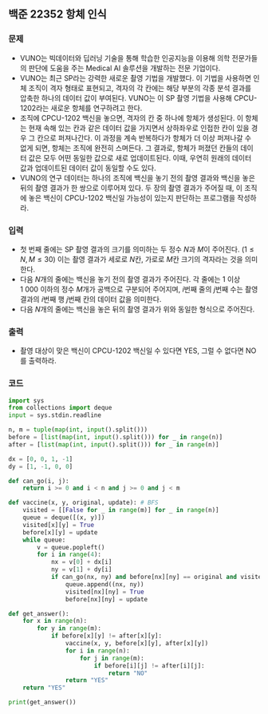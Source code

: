 ## 백준 22352 항체 인식

### 문제
* VUNO는 빅데이터와 딥러닝 기술을 통해 학습한 인공지능을 이용해 의학 전문가들의 판단에 도움을 주는 Medical AI 솔루션을 개발하는 전문 기업이다.
* VUNO는 최근 SP라는 강력한 새로운 촬영 기법을 개발했다. 이 기법을 사용하면 인체 조직이 격자 형태로 표현되고, 격자의 각 칸에는 해당 부분의 각종 분석 결과를 압축한 하나의 데이터 값이 부여된다. VUNO는 이 SP 촬영 기법을 사용해 CPCU-1202라는 새로운 항체를 연구하려고 한다.
* 조직에 CPCU-1202 백신을 놓으면, 격자의 칸 중 하나에 항체가 생성된다. 이 항체는 현재 속해 있는 칸과 같은 데이터 값을 가지면서 상하좌우로 인접한 칸이 있을 경우 그 칸으로 퍼져나간다. 이 과정을 계속 반복하다가 항체가 더 이상 퍼져나갈 수 없게 되면, 항체는 조직에 완전히 스며든다. 그 결과로, 항체가 퍼졌던 칸들의 데이터 값은 모두 어떤 동일한 값으로 새로 업데이트된다. 이때, 우연히 원래의 데이터 값과 업데이트된 데이터 값이 동일할 수도 있다.
* VUNO의 연구 데이터는 하나의 조직에 백신을 놓기 전의 촬영 결과와 백신을 놓은 뒤의 촬영 결과가 한 쌍으로 이루어져 있다. 두 장의 촬영 결과가 주어질 때, 이 조직에 놓은 백신이 CPCU-1202 백신일 가능성이 있는지 판단하는 프로그램을 작성하라.

### 입력
* 첫 번째 줄에는 SP 촬영 결과의 크기를 의미하는 두 정수 $N$과 $M$이 주어진다. ($1 \le N, M \le 30$) 이는 촬영 결과가 세로로 $N$칸, 가로로 $M$칸 크기의 격자라는 것을 의미한다.
* 다음 $N$개의 줄에는 백신을 놓기 전의 촬영 결과가 주어진다. 각 줄에는 $1$ 이상 $1\ 000$ 이하의 정수 $M$개가 공백으로 구분되어 주어지며, $i$번째 줄의 $j$번째 수는 촬영 결과의 $i$번째 행 $j$번째 칸의 데이터 값을 의미한다.
* 다음 $N$개의 줄에는 백신을 놓은 뒤의 촬영 결과가 위와 동일한 형식으로 주어진다.

### 출력
* 촬영 대상이 맞은 백신이 CPCU-1202 백신일 수 있다면 YES, 그럴 수 없다면 NO 를 출력하라.

### 코드
``` python
import sys
from collections import deque
input = sys.stdin.readline

n, m = tuple(map(int, input().split()))
before = [list(map(int, input().split())) for _ in range(n)]
after = [list(map(int, input().split())) for _ in range(n)]

dx = [0, 0, 1, -1]
dy = [1, -1, 0, 0]

def can_go(i, j):
    return i >= 0 and i < n and j >= 0 and j < m

def vaccine(x, y, original, update): # BFS
    visited = [[False for _ in range(m)] for _ in range(n)]
    queue = deque([(x, y)])
    visited[x][y] = True
    before[x][y] = update
    while queue:
        v = queue.popleft()
        for i in range(4):
            nx = v[0] + dx[i]
            ny = v[1] + dy[i]
            if can_go(nx, ny) and before[nx][ny] == original and visited[nx][ny] == False:
                queue.append((nx, ny))
                visited[nx][ny] = True
                before[nx][ny] = update

def get_answer():      
    for x in range(n):
        for y in range(m):
            if before[x][y] != after[x][y]:
                vaccine(x, y, before[x][y], after[x][y])
                for i in range(n):
                    for j in range(m):
                        if before[i][j] != after[i][j]:
                            return "NO"
                return "YES"
    return "YES"

print(get_answer())
```
